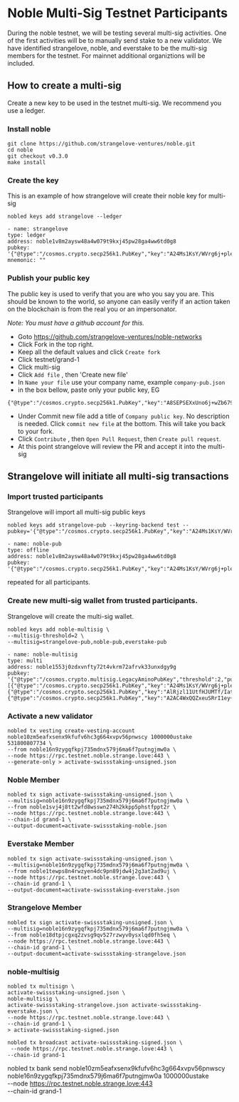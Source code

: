 # Noble Multi-Sig Testnet Participants
During the noble testnet, we will be testing several multi-sig activities.  One of the first activities will be to manually send stake to a new validator. We have identified strangelove, noble, and everstake to be the multi-sig members for the testnet.  For mainnet additional organiztions will be included.

## How to create a multi-sig
Create a new key to be used in the testnet multi-sig. We recommend you use a ledger.

### Install noble
```
git clone https://github.com/strangelove-ventures/noble.git
cd noble
git checkout v0.3.0
make install
```
### Create the key
This is an example of how strangelove will create their noble key for multi-sig
```
nobled keys add strangelove --ledger

- name: strangelove
type: ledger
address: noble1v8m2aysw48a4w079t9kxj45pw28ga4ww6td0g8
pubkey: '{"@type":"/cosmos.crypto.secp256k1.PubKey","key":"A24Ms1KsY/WVrg6j+pleIfvnFdjrU0/eB0ha1FRE6hD+"}'
mnemonic: ""
```
### Publish your public key
The public key is used to verify that you are who you say you are.  This should be known to the world, so anyone can easily verify if an action taken on the blockchain is from the real you or an impersonator. 

_Note: You must have a github account for this._

* Goto https://github.com/strangelove-ventures/noble-networks
* Click Fork in the top right.  
* Keep all the default values and click `Create fork`
* Click testnet/grand-1
* Click multi-sig
* Click `Add file` , then 'Create new file'
* In `Name your file` use your company name, example `company-pub.json`  
* in the box bellow, paste only your public key, EG
```
{"@type":"/cosmos.crypto.secp256k1.PubKey","key":"A8SEPSEXxUno6j+wZb679d2QreuA+pQXURG8LAPqTPRP"}
```
* Under Commit new file add a title of `Company public key`. No description is needed. Click `commit new file` at the bottom. This will take you back to your fork.
* Click `Contribute` , then `Open Pull Request`, then `Create pull request`.
* At this point strangelove will review the PR and accept it into the multi-sig


## Strangelove will initiate all multi-sig transactions

### Import trusted participants
Strangelove will import all multi-sig public keys
```
nobled keys add strangelove-pub --keyring-backend test --pubkey='{"@type":"/cosmos.crypto.secp256k1.PubKey","key":"A24Ms1KsY/WVrg6j+pleIfvnFdjrU0/eB0ha1FRE6hD+"}'

- name: noble-pub
type: offline
address: noble1v8m2aysw48a4w079t9kxj45pw28ga4ww6td0g8
pubkey: '{"@type":"/cosmos.crypto.secp256k1.PubKey","key":"A24Ms1KsY/WVrg6j+pleIfvnFdjrU0/eB0ha1FRE6hD+"}'
```
repeated for all participants.

### Create new multi-sig wallet from trusted participants.
Strangelove will create the multi-sig wallet.
```
nobled keys add noble-multisig \
--multisig-threshold=2 \
--multisig=strangelove-pub,noble-pub,everstake-pub

- name: noble-multisig
type: multi
address: noble1553j0zdxvnfty72t4vkrm72afrvk33unxdgy9g
pubkey: '{"@type":"/cosmos.crypto.multisig.LegacyAminoPubKey","threshold":2,"public_keys":[{"@type":"/cosmos.crypto.secp256k1.PubKey","key":"A24Ms1KsY/WVrg6j+pleIfvnFdjrU0/eB0ha1FRE6hD+"},{"@type":"/cosmos.crypto.secp256k1.PubKey","key":"AlRjzl11UtfHJUMTf/IatbiUxOGxnk+E7J9DMFTIb0Uf"},{"@type":"/cosmos.crypto.secp256k1.PubKey","key":"A2AC4WxQQZxeuSRrI1ey+kyGSgpbeV0dKcFzWbTcjeYy"}]}'
```

### Activate a new validator

```
nobled tx vesting create-vesting-account noble10zm5eafxsenx9kfufv6hc3g664xvpv56pnwscy 1000000ustake 531800807734 \
--from noble16n9zygqfkpj735mdnx579j6ma6f7putngjmw0a \
--node https://rpc.testnet.noble.strange.love:443 \
--generate-only > activate-swissstaking-unsigned.json
```

### Noble Member
```
nobled tx sign activate-swissstaking-unsigned.json \
--multisig=noble16n9zygqfkpj735mdnx579j6ma6f7putngjmw0a \
--from noble1svj4j8tt2wfd8wsswn274h2kkpp5phstfppt2r \
--node https://rpc.testnet.noble.strange.love:443 \
--chain-id grand-1 \
--output-document=activate-swissstaking-noble.json
```

### Everstake Member
```
nobled tx sign activate-swissstaking-unsigned.json \
--multisig=noble16n9zygqfkpj735mdnx579j6ma6f7putngjmw0a \
--from noble1tewps8n4rwzyen4dc9pn89jdw4j2g3at2ad9uj \
--node https://rpc.testnet.noble.strange.love:443 \
--chain-id grand-1 \
--output-document=activate-swissstaking-everstake.json
```

### Strangelove Member
```
nobled tx sign activate-swissstaking-unsigned.json \
--multisig=noble16n9zygqfkpj735mdnx579j6ma6f7putngjmw0a \
--from noble18dtpjcgxq2zvsg9qv527rzwyv0ysxlqd0fh5eq \
--node https://rpc.testnet.noble.strange.love:443 \
--chain-id grand-1 \
--output-document=activate-swissstaking-strangelove.json
```

### noble-multisig
```
nobled tx multisign \
activate-swissstaking-unsigned.json \
noble-multisig \
activate-swissstaking-strangelove.json activate-swissstaking-everstake.json \
--node https://rpc.testnet.noble.strange.love:443 \
--chain-id grand-1 \
> activate-swissstaking-signed.json
```

```
nobled tx broadcast activate-swissstaking-signed.json \
 --node https://rpc.testnet.noble.strange.love:443 \
--chain-id grand-1
```


nobled tx bank send noble10zm5eafxsenx9kfufv6hc3g664xvpv56pnwscy noble16n9zygqfkpj735mdnx579j6ma6f7putngjmw0a 1000000ustake \
--node https://rpc.testnet.noble.strange.love:443 \
--chain-id grand-1